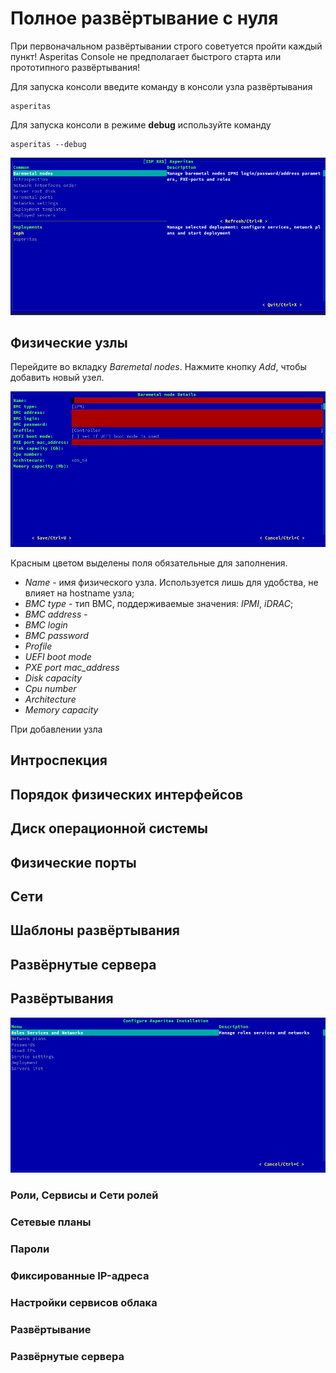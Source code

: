 # Полное развёртывание с нуля

При первоначальном развёртывании строго советуется пройти каждый пункт! 
Asperitas Console не предполагает быстрого старта или прототипного развёртывания! 

Для запуска консоли введите команду в консоли узла развёртывания
~~~shell
asperitas
~~~

Для запуска консоли в режиме **debug** используйте команду 
~~~shell
asperitas --debug
~~~

![Главное меню](../images/main-menu.png)

## Физические узлы 

Перейдите во вкладку _Baremetal nodes_. 
Нажмите кнопку _Add_, чтобы добавить новый узел.

![](../images/baremetal-node-add.png)

Красным цветом выделены поля обязательные для заполнения.

* _Name_ -  имя физического узла. Используется лишь для удобства, не влияет на hostname узла;
* _BMC type_ - тип BMC, поддерживаемые значения: _IPMI_, _iDRAC_;
* _BMC address_ - 
* _BMC login_
* _BMC password_
* _Profile_
* _UEFI boot mode_ 
* _PXE port mac_address_
* _Disk capacity_
* _Cpu number_
* _Architecture_
* _Memory capacity_

При добавлении узла 

## Интроспекция
 
## Порядок физических интерфейсов

## Диск операционной системы

## Физические порты 

## Сети

## Шаблоны развёртывания 

## Развёрнутые сервера

## Развёртывания

![](../images/stack-menu.png)

### Роли, Сервисы и Сети ролей 

### Сетевые планы

### Пароли 

### Фиксированные IP-адреса

### Настройки сервисов облака 

### Развёртывание

### Развёрнутые сервера

